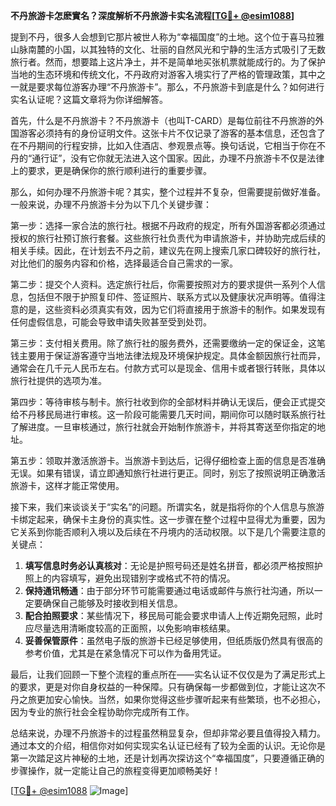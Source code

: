**不丹旅游卡怎麽實名？深度解析不丹旅游卡实名流程[[TG💪+ @esim1088](https://t.me/s/esim1088)]**

提到不丹，很多人会想到它那片被世人称为“幸福国度”的土地。这个位于喜马拉雅山脉南麓的小国，以其独特的文化、壮丽的自然风光和宁静的生活方式吸引了无数旅行者。然而，想要踏上这片净土，并不是简单地买张机票就能成行的。为了保护当地的生态环境和传统文化，不丹政府对游客入境实行了严格的管理政策，其中之一就是要求每位游客办理“不丹旅游卡”。那么，不丹旅游卡到底是什么？如何进行实名认证呢？这篇文章将为你详细解答。

首先，什么是不丹旅游卡？不丹旅游卡（也叫T-CARD）是每位前往不丹旅游的外国游客必须持有的身份证明文件。这张卡片不仅记录了游客的基本信息，还包含了在不丹期间的行程安排，比如入住酒店、参观景点等。换句话说，它相当于你在不丹的“通行证”，没有它你就无法进入这个国家。因此，办理不丹旅游卡不仅是法律上的要求，更是确保你的旅行顺利进行的重要步骤。

那么，如何办理不丹旅游卡呢？其实，整个过程并不复杂，但需要提前做好准备。一般来说，办理不丹旅游卡分为以下几个关键步骤：

第一步：选择一家合法的旅行社。根据不丹政府的规定，所有外国游客都必须通过授权的旅行社预订旅行套餐。这些旅行社负责代为申请旅游卡，并协助完成后续的相关手续。因此，在计划去不丹之前，建议先在网上搜索几家口碑较好的旅行社，对比他们的服务内容和价格，选择最适合自己需求的一家。

第二步：提交个人资料。选定旅行社后，你需要按照对方的要求提供一系列个人信息，包括但不限于护照复印件、签证照片、联系方式以及健康状况声明等。值得注意的是，这些资料必须真实有效，因为它们将直接用于旅游卡的制作。如果发现有任何虚假信息，可能会导致申请失败甚至受到处罚。

第三步：支付相关费用。除了旅行社的服务费外，还需要缴纳一定的保证金，这笔钱主要用于保证游客遵守当地法律法规及环境保护规定。具体金额因旅行社而异，通常会在几千元人民币左右。付款方式可以是现金、信用卡或者银行转账，具体以旅行社提供的选项为准。

第四步：等待审核与制卡。旅行社收到你的全部材料并确认无误后，便会正式提交给不丹移民局进行审核。这一阶段可能需要几天时间，期间你可以随时联系旅行社了解进度。一旦审核通过，旅行社就会开始制作旅游卡，并将其寄送至你指定的地址。

第五步：领取并激活旅游卡。当旅游卡到达后，记得仔细检查上面的信息是否准确无误。如果有错误，请立即通知旅行社进行更正。同时，别忘了按照说明正确激活旅游卡，这样才能正常使用。

接下来，我们来谈谈关于“实名”的问题。所谓实名，就是指将你的个人信息与旅游卡绑定起来，确保卡主身份的真实性。这一步骤在整个过程中显得尤为重要，因为它关系到你能否顺利入境以及后续在不丹境内的活动权限。以下是几个需要注意的关键点：

1. **填写信息时务必认真核对**：无论是护照号码还是姓名拼音，都必须严格按照护照上的内容填写，避免出现错别字或格式不符的情况。
2. **保持通讯畅通**：由于部分环节可能需要通过电话或邮件与旅行社沟通，所以一定要确保自己能够及时接收到相关信息。
3. **配合拍照要求**：某些情况下，移民局可能会要求申请人上传近期免冠照，此时应尽量选用清晰度较高的正面照，以免影响审核结果。
4. **妥善保管原件**：虽然电子版的旅游卡已经足够使用，但纸质版仍然具有很高的参考价值，尤其是在紧急情况下可以作为备用凭证。

最后，让我们回顾一下整个流程的重点所在——实名认证不仅仅是为了满足形式上的要求，更是对你自身权益的一种保障。只有确保每一步都做到位，才能让这次不丹之旅更加安心愉快。当然，如果你觉得这些步骤听起来有些繁琐，也不必担心，因为专业的旅行社会全程协助你完成所有工作。

总结来说，办理不丹旅游卡的过程虽然稍显复杂，但却非常必要且值得投入精力。通过本文的介绍，相信你对如何实现实名认证已经有了较为全面的认识。无论你是第一次踏足这片神秘的土地，还是计划再次探访这个“幸福国度”，只要遵循正确的步骤操作，就一定能让自己的旅程变得更加顺畅美好！

[[TG💪+ @esim1088](https://t.me/s/esim1088) ![Image](https://i.postimg.cc/4NQfJmqS/Snipaste-2025-05-13-00-14-12.png)]